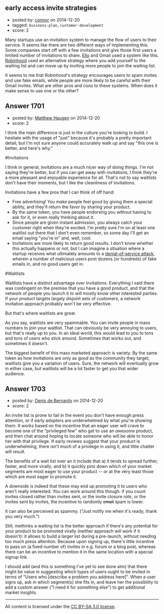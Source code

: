 ## early access invite strategies

- posted by: [connor](https://stackexchange.com/users/392995/connor) on 2014-12-20
- tagged: `business-plan`, `customer-development`
- score: 2

Many startups use an invitation system to manage the flow of users to their service. It seems like there are two different ways of implementing this. Some companies start off with a few invitations and give those first users a limited number of invitations to share. [Ello][1] and Gmail used a system like this. [Robinhood][2] used an alternative strategy where you add yourself to the waiting list and can move up by inviting more people to join the waiting list. 

It seems to me that Robinhood's strategy encourages users to spam invites and use fake emails, while people are more likely to be careful with their Gmail invites. What are other pros and cons to these systems. When does it make sense to use one or the other?


  [1]: https://ello.co/
  [2]: https://robinhood.com/


## Answer 1701

- posted by: [Matthew Haugen](https://stackexchange.com/users/1325646/matthew-haugen) on 2014-12-20
- score: 2

I think the main difference is just in the culture you're looking to build. I hesitate with the usage of "just" because it's probably a pretty important detail, but I'm not sure anyone could accurately walk up and say "this one is better, and here's why."

#Invitations

I think in general, invitations are a much nicer way of doing things. I'm not saying they're better, but if you can get away with invitations, I think they're a more pleasant and enjoyable experience for all. That's not to say waitlists don't have their moments, but I like the cleanliness of invitations.

Invitations have a few pros that I can think of off hand:

* Free advertising! You make people feel good by giving them a special ability, and they'll return the favor by sharing your product.
* By the same token, you have people endorsing you without having to ask for it, or even really thinking about it.
* Since people are given instant admission, you always catch your customer right when they're excited. I'm pretty sure I'm on at least one waitlist out there that I don't even remember, so some day I'll get an email saying "you're in" and, well, cool.
* Invitations are more likely to return good results. I don't know whether this actually happens or not, but I can imagine a situation where a startup receives what ultimately amounts to a [denial-of-service attack](http://en.wikipedia.org/wiki/Denial-of-service_attack), wherein a number of malicious users post dozens (or hundreds) of fake emails in, and no good users get in.

#Waitlists

Waitlists have a distinct advantage over invitations. Everything I said there was contingent on the premise that you have a good product, and that the network of people you launch it to will mostly know other interested parties. If your product targets largely disjoint sets of customers, a network invitation approach probably won't be very effective.

But that's where waitlists are great.

As you say, waitlists are very spammable. You can invite people in mass numbers to join your waitlist. That can obviously be very annoying to users, but that's really up to you. In an ideal world, this would lead to you to tons and tons of users who stick around. Sometimes that works out, and sometimes it doesn't.

The biggest benefit of this mass marketed approach is variety. By the same token as how invitations are only as good as the community they target, waitlists give you a variation of users. Sure, the network will eventually grow in either case, but waitlists will be a lot faster to get you that wider audience.


## Answer 1703

- posted by: [Denis de Bernardy](https://stackexchange.com/users/182468/denis-de-bernardy) on 2014-12-20
- score: 2

An invite list is prone to fail in the event you don't have enough press attention, or if early adopters are underwhelmed by what you're showing them. It works based on the incentive that an eager user will crave to become one of the "privileged few" who get to use an *awesome* product, and then chat around hoping to locate someone who will be able to honor her with that privilege. If early reviews suggest that your product is underwhelming, there isn't much of a privilege in using it, and little chatter will result.

The benefits of a wait list over an it include that a) it tends to spread further, faster, and more virally; and b) it quickly pins down which of your market segments are most eager to use your product -- or at the very least those which are most eager to promote it.

A downside is indeed that these may end up promoting it to users who aren't really interested. You can work around this though: if you count invites closed rather than invites sent, or the invite closure *rate*, or the invites sent by invites, the incentive to randomly <s>email</s> spam is lower.

It can also be perceived as spammy. ("Just notify me when it's ready, thank you very much.")

Still, methinks a waiting list is the better approach if there's any potential for your product to be promoted virally (neither approach will work if it doesn't): it allows to build a larger list during a pre-launch, without needing too much press attention. Because upon signing up, there's little incentive to pass on (a fixed number of) invites in e.g. forum or a blog post, whereas there can be an incentive to mention it in the same location with a special signup link.

I should add (and this is something I've yet to see done atm) that there might be value in suggesting which types of users ought to be invited in terms of "Users who [describe a problem you address here]". When a user signs up, ask in which segment(s) she fits in, and leave her the possibility to add a custom answer ("I need it for something else") to get additional market insights.



---

All content is licensed under the [CC BY-SA 3.0 license](https://creativecommons.org/licenses/by-sa/3.0/).
